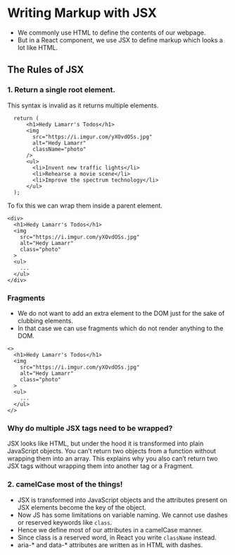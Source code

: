 # Writing Markup with JSX

- We commonly use HTML to define the contents of our webpage.
- But in a React component, we use JSX to define markup which looks a lot like HTML.


## The Rules of JSX 

### 1. Return a single root element.

This syntax is invalid as it returns multiple elements.

```tsx
  return (
      <h1>Hedy Lamarr's Todos</h1>
      <img
        src="https://i.imgur.com/yXOvdOSs.jpg"
        alt="Hedy Lamarr"
        className="photo"
      />
      <ul>
        <li>Invent new traffic lights</li>
        <li>Rehearse a movie scene</li>
        <li>Improve the spectrum technology</li>
      </ul>
  );
```

To fix this we can wrap them inside a parent element.

```tsx
<div>
  <h1>Hedy Lamarr's Todos</h1>
  <img 
    src="https://i.imgur.com/yXOvdOSs.jpg" 
    alt="Hedy Lamarr" 
    class="photo"
  >
  <ul>
    ...
  </ul>
</div>
```

### Fragments

- We do not want to add an extra element to the DOM just for the sake of clubbing elements.
- In that case we can use fragments which do not render anything to the DOM.

```tsx
<>
  <h1>Hedy Lamarr's Todos</h1>
  <img 
    src="https://i.imgur.com/yXOvdOSs.jpg" 
    alt="Hedy Lamarr" 
    class="photo"
  >
  <ul>
    ...
  </ul>
</>
```

### Why do multiple JSX tags need to be wrapped? 

JSX looks like HTML, but under the hood it is transformed into plain JavaScript objects. You can’t return two objects from a function without wrapping them into an array. This explains why you also can’t return two JSX tags without wrapping them into another tag or a Fragment.


### 2. camelCase most of the things!

- JSX is transformed into JavaScript objects and the attributes present on JSX elements become the key of the object.
- Now JS has some limitations on variable naming. We cannot use dashes or reserved keywords like `class`.
- Hence we define most of our attributes in a camelCase manner.
- Since class is a reserved word, in React you write `className` instead.
- aria-* and data-* attributes are written as in HTML with dashes.

